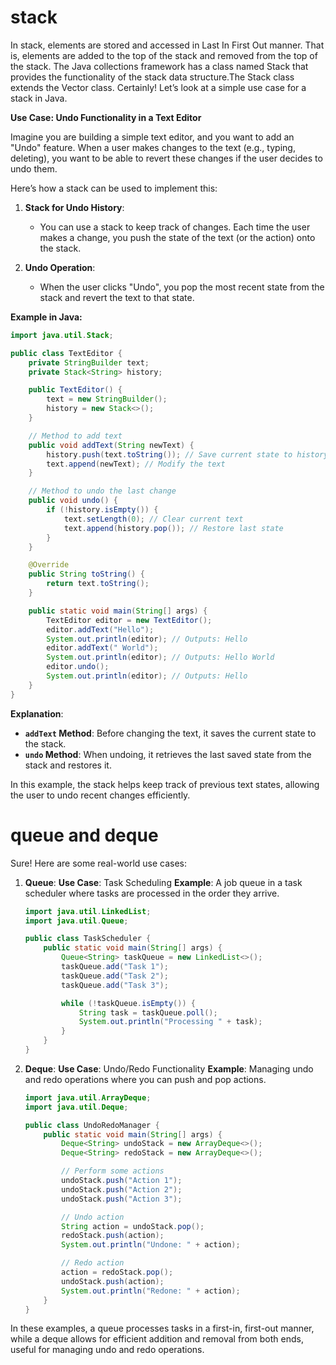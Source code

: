 




# stack 

In stack, elements are stored and accessed in Last In First Out manner. That is, elements are added to the top of the stack and removed from the top of the stack. The Java collections framework has a class named Stack that provides the functionality of the stack data structure.The Stack class extends the Vector class.
Certainly! Let’s look at a simple use case for a stack in Java. 

**Use Case: Undo Functionality in a Text Editor**

Imagine you are building a simple text editor, and you want to add an "Undo" feature. When a user makes changes to the text (e.g., typing, deleting), you want to be able to revert these changes if the user decides to undo them.

Here’s how a stack can be used to implement this:

1. **Stack for Undo History**: 
   - You can use a stack to keep track of changes. Each time the user makes a change, you push the state of the text (or the action) onto the stack.

2. **Undo Operation**:
   - When the user clicks "Undo", you pop the most recent state from the stack and revert the text to that state.

**Example in Java:**

```java
import java.util.Stack;

public class TextEditor {
    private StringBuilder text;
    private Stack<String> history;

    public TextEditor() {
        text = new StringBuilder();
        history = new Stack<>();
    }

    // Method to add text
    public void addText(String newText) {
        history.push(text.toString()); // Save current state to history
        text.append(newText); // Modify the text
    }

    // Method to undo the last change
    public void undo() {
        if (!history.isEmpty()) {
            text.setLength(0); // Clear current text
            text.append(history.pop()); // Restore last state
        }
    }

    @Override
    public String toString() {
        return text.toString();
    }

    public static void main(String[] args) {
        TextEditor editor = new TextEditor();
        editor.addText("Hello");
        System.out.println(editor); // Outputs: Hello
        editor.addText(" World");
        System.out.println(editor); // Outputs: Hello World
        editor.undo();
        System.out.println(editor); // Outputs: Hello
    }
}
```

**Explanation**:
- **`addText` Method**: Before changing the text, it saves the current state to the stack.
- **`undo` Method**: When undoing, it retrieves the last saved state from the stack and restores it.

In this example, the stack helps keep track of previous text states, allowing the user to undo recent changes efficiently.


# queue and deque 

Sure! Here are some real-world use cases:

1. **Queue**:
   **Use Case**: Task Scheduling
   **Example**: A job queue in a task scheduler where tasks are processed in the order they arrive.

   ```java
   import java.util.LinkedList;
   import java.util.Queue;

   public class TaskScheduler {
       public static void main(String[] args) {
           Queue<String> taskQueue = new LinkedList<>();
           taskQueue.add("Task 1");
           taskQueue.add("Task 2");
           taskQueue.add("Task 3");

           while (!taskQueue.isEmpty()) {
               String task = taskQueue.poll();
               System.out.println("Processing " + task);
           }
       }
   }
   ```

2. **Deque**:
   **Use Case**: Undo/Redo Functionality
   **Example**: Managing undo and redo operations where you can push and pop actions.

   ```java
   import java.util.ArrayDeque;
   import java.util.Deque;

   public class UndoRedoManager {
       public static void main(String[] args) {
           Deque<String> undoStack = new ArrayDeque<>();
           Deque<String> redoStack = new ArrayDeque<>();

           // Perform some actions
           undoStack.push("Action 1");
           undoStack.push("Action 2");
           undoStack.push("Action 3");

           // Undo action
           String action = undoStack.pop();
           redoStack.push(action);
           System.out.println("Undone: " + action);

           // Redo action
           action = redoStack.pop();
           undoStack.push(action);
           System.out.println("Redone: " + action);
       }
   }
   ```

In these examples, a queue processes tasks in a first-in, first-out manner, while a deque allows for efficient addition and removal from both ends, useful for managing undo and redo operations.
